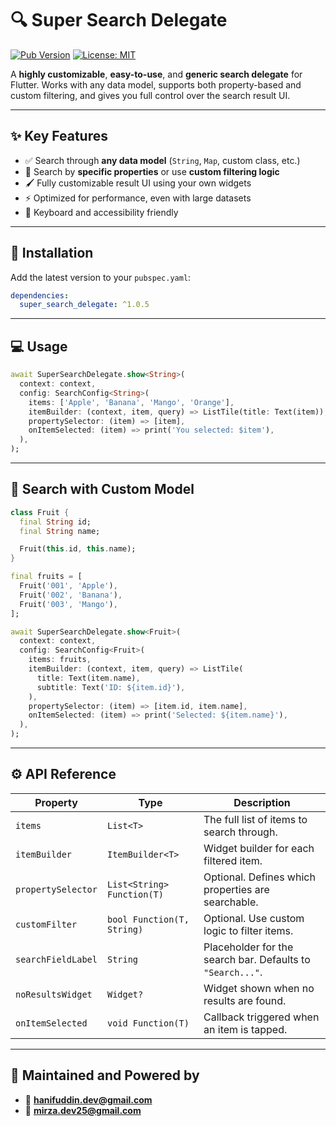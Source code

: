 # 🔍 Super Search Delegate

[![Pub Version](https://img.shields.io/pub/v/super_search_delegate)](https://pub.dev/packages/super_search_delegate)
[![License: MIT](https://img.shields.io/badge/license-MIT-purple.svg)](https://opensource.org/licenses/MIT)

A **highly customizable**, **easy-to-use**, and **generic search delegate** for Flutter. Works with any data model, supports both property-based and custom filtering, and gives you full control over the search result UI.

---

## ✨ Key Features

- ✅ Search through **any data model** (`String`, `Map`, custom class, etc.)
- 🎯 Search by **specific properties** or use **custom filtering logic**
- 🖌️ Fully customizable result UI using your own widgets
- ⚡ Optimized for performance, even with large datasets
- 📱 Keyboard and accessibility friendly

---

## 🔧 Installation

Add the latest version to your `pubspec.yaml`:

```yaml
dependencies:
  super_search_delegate: ^1.0.5
```

---

## 💻 Usage

```dart
await SuperSearchDelegate.show<String>(
  context: context,
  config: SearchConfig<String>(
    items: ['Apple', 'Banana', 'Mango', 'Orange'],
    itemBuilder: (context, item, query) => ListTile(title: Text(item)),
    propertySelector: (item) => [item],
    onItemSelected: (item) => print('You selected: $item'),
  ),
);
```

---

## 🧩 Search with Custom Model

```dart
class Fruit {
  final String id;
  final String name;

  Fruit(this.id, this.name);
}

final fruits = [
  Fruit('001', 'Apple'),
  Fruit('002', 'Banana'),
  Fruit('003', 'Mango'),
];

await SuperSearchDelegate.show<Fruit>(
  context: context,
  config: SearchConfig<Fruit>(
    items: fruits,
    itemBuilder: (context, item, query) => ListTile(
      title: Text(item.name),
      subtitle: Text('ID: ${item.id}'),
    ),
    propertySelector: (item) => [item.id, item.name],
    onItemSelected: (item) => print('Selected: ${item.name}'),
  ),
);
``` 
----

## ⚙️ API Reference

| Property           | Type                       | Description                                                |
| ------------------ | -------------------------- | ---------------------------------------------------------- |
| `items`            | `List<T>`                  | The full list of items to search through.                  |
| `itemBuilder`      | `ItemBuilder<T>`           | Widget builder for each filtered item.                     |
| `propertySelector` | `List<String> Function(T)` | Optional. Defines which properties are searchable.         |
| `customFilter`     | `bool Function(T, String)` | Optional. Use custom logic to filter items.                |
| `searchFieldLabel` | `String`                   | Placeholder for the search bar. Defaults to `"Search..."`. |
| `noResultsWidget`  | `Widget?`                  | Widget shown when no results are found.                    |
| `onItemSelected`   | `void Function(T)`         | Callback triggered when an item is tapped.                 |

---

## 🙌 Maintained and Powered by 
* 📧 **[hanifuddin.dev@gmail.com](mailto:hanifuddin.dev@gmail.com)**
* 📧 **[mirza.dev25@gmail.com](mailto:mirza.dev25@gmail.com)**